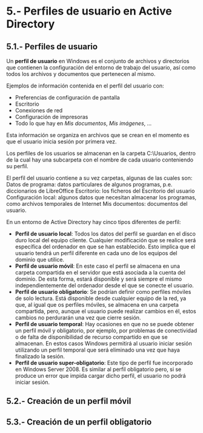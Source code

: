# 5.- Perfiles de usuario en Active Directory

## 5.1.- Perfiles de usuario

Un **perfil de usuario** en Windows es el conjunto de archivos y directorios que contienen la configuración del entorno de trabajo del usuario, así como todos los archivos y documentos que pertenecen al mismo.

Ejemplos de información contenida en el perfil del usuario con:

- Preferencias de configuración de pantalla
- Escritorio
- Conexiones de red
- Configuración de impresoras
- Todo lo que hay en *Mis documentos*, *Mis imágenes*, ...

Esta información se organiza en archivos que se crean en el momento es que el usuario inicia sesión por primera vez.

Los perfiles de los usuarios se almacenan en la carpeta C:\Usuarios, dentro de la cual hay una subcarpeta con el nombre de cada usuario conteniendo su perfil.

El perfil del usuario contiene a su vez carpetas, algunas de las cuales son:
Datos de programa: datos particulares de algunos programas, p.e. diccionarios de LibreOffice
Escritorio: los ficheros del Escritorio del usuario
Configuración local: algunos datos que necesitan almacenar los programas, como archivos temporales de Internet
Mis documentos: documentos del usuario.

En un entorno de Active Directory hay cinco tipos diferentes de perfil:
- **Perfil de usuario local**: Todos los datos del perfil se guardan en el disco duro local del equipo cliente. Cualquier modificación que se realice será específica del ordenador en que se han establecido. Esto implica que el usuario tendrá un perfil diferente en cada uno de los equipos del dominio que utilice.
- **Perfil de usuario móvil**: En este caso el perfil se almacena en una carpeta compartida en el servidor que está asociada a la cuenta del dominio. De esta forma, estará disponible y será siempre el mismo independientemente del ordenador desde el que se conecte el usuario.
- **Perfil de usuario obligatorio**: Se podrían definir como perfiles móviles de solo lectura. Está disponible desde cualquier equipo de la red, ya que, al igual que os perfiles móviles, se almacena en una carpeta compartida, pero, aunque el usuario puede realizar cambios en él, estos cambios no perdurarán una vez que cierre sesión.
- **Perfil de usuario temporal**: Hay ocasiones en que no se puede obtener un perfil móvil y obligatorio, por ejemplo, por problemas de conectividad o de falta de disponibilidad de recurso compartido en que se almacenan. En estos casos Windows permitirá al usuario iniciar sesión utilizando un perfil temporal que será eliminado una vez que haya finalizado la sesión.
- **Perfil de usuario super-obligatorio**: Este tipo de perfil fue incorporado en Windows Server 2008. Es similar al perfil obligatorio pero, si se produce un error que impida cargar dicho perfil, el usuario no podrá iniciar sesión.


## 5.2.- Creación de un perfil móvil


## 5.3.- Creación de un perfil obligatorio

